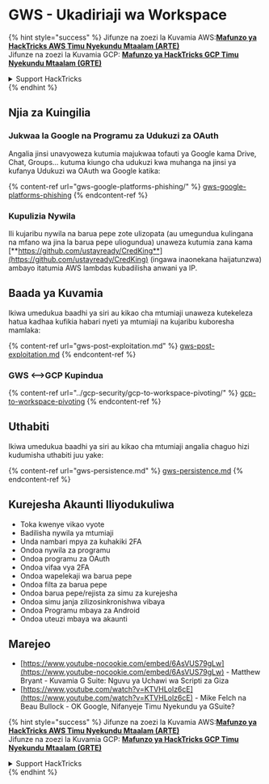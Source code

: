 # GWS - Ukadiriaji wa Workspace

{% hint style="success" %}
Jifunze na zoezi la Kuvamia AWS:<img src="/.gitbook/assets/image.png" alt="" data-size="line">[**Mafunzo ya HackTricks AWS Timu Nyekundu Mtaalam (ARTE)**](https://training.hacktricks.xyz/courses/arte)<img src="/.gitbook/assets/image.png" alt="" data-size="line">\
Jifunze na zoezi la Kuvamia GCP: <img src="/.gitbook/assets/image (2).png" alt="" data-size="line">[**Mafunzo ya HackTricks GCP Timu Nyekundu Mtaalam (GRTE)**<img src="/.gitbook/assets/image (2).png" alt="" data-size="line">](https://training.hacktricks.xyz/courses/grte)

<details>

<summary>Support HackTricks</summary>

* Angalia [**mpango wa usajili**](https://github.com/sponsors/carlospolop)!
* **Jiunge na** 💬 [**Kikundi cha Discord**](https://discord.gg/hRep4RUj7f) au kikundi cha [**telegram**](https://t.me/peass) au **tufuate** kwenye **Twitter** 🐦 [**@hacktricks\_live**](https://twitter.com/hacktricks\_live)**.**
* **Shiriki mbinu za udukuzi kwa kuwasilisha PRs kwa** [**HackTricks**](https://github.com/carlospolop/hacktricks) na [**HackTricks Cloud**](https://github.com/carlospolop/hacktricks-cloud) repos za github.

</details>
{% endhint %}

## Njia za Kuingilia

### Jukwaa la Google na Programu za Udukuzi za OAuth

Angalia jinsi unavyoweza kutumia majukwaa tofauti ya Google kama Drive, Chat, Groups... kutuma kiungo cha udukuzi kwa muhanga na jinsi ya kufanya Udukuzi wa OAuth wa Google katika:

{% content-ref url="gws-google-platforms-phishing/" %}
[gws-google-platforms-phishing](gws-google-platforms-phishing/)
{% endcontent-ref %}

### Kupulizia Nywila

Ili kujaribu nywila na barua pepe zote ulizopata (au umegundua kulingana na mfano wa jina la barua pepe uliogundua) unaweza kutumia zana kama [**https://github.com/ustayready/CredKing**](https://github.com/ustayready/CredKing) (ingawa inaonekana haijatunzwa) ambayo itatumia AWS lambdas kubadilisha anwani ya IP.

## Baada ya Kuvamia

Ikiwa umedukua baadhi ya siri au kikao cha mtumiaji unaweza kutekeleza hatua kadhaa kufikia habari nyeti ya mtumiaji na kujaribu kuboresha mamlaka:

{% content-ref url="gws-post-exploitation.md" %}
[gws-post-exploitation.md](gws-post-exploitation.md)
{% endcontent-ref %}

### GWS <-->GCP Kupindua

{% content-ref url="../gcp-security/gcp-to-workspace-pivoting/" %}
[gcp-to-workspace-pivoting](../gcp-security/gcp-to-workspace-pivoting/)
{% endcontent-ref %}

## Uthabiti

Ikiwa umedukua baadhi ya siri au kikao cha mtumiaji angalia chaguo hizi kudumisha uthabiti juu yake:

{% content-ref url="gws-persistence.md" %}
[gws-persistence.md](gws-persistence.md)
{% endcontent-ref %}

## Kurejesha Akaunti Iliyodukuliwa

* Toka kwenye vikao vyote
* Badilisha nywila ya mtumiaji
* Unda nambari mpya za kuhakiki 2FA
* Ondoa nywila za programu
* Ondoa programu za OAuth
* Ondoa vifaa vya 2FA
* Ondoa wapelekaji wa barua pepe
* Ondoa filta za barua pepe
* Ondoa barua pepe/rejista za simu za kurejesha
* Ondoa simu janja zilizosinkronishwa vibaya
* Ondoa Programu mbaya za Android
* Ondoa uteuzi mbaya wa akaunti

## Marejeo

* [https://www.youtube-nocookie.com/embed/6AsVUS79gLw](https://www.youtube-nocookie.com/embed/6AsVUS79gLw) - Matthew Bryant - Kuvamia G Suite: Nguvu ya Uchawi wa Scripti za Giza
* [https://www.youtube.com/watch?v=KTVHLolz6cE](https://www.youtube.com/watch?v=KTVHLolz6cE) - Mike Felch na Beau Bullock - OK Google, Nifanyeje Timu Nyekundu ya GSuite?

{% hint style="success" %}
Jifunze na zoezi la Kuvamia AWS:<img src="/.gitbook/assets/image.png" alt="" data-size="line">[**Mafunzo ya HackTricks AWS Timu Nyekundu Mtaalam (ARTE)**](https://training.hacktricks.xyz/courses/arte)<img src="/.gitbook/assets/image.png" alt="" data-size="line">\
Jifunze na zoezi la Kuvamia GCP: <img src="/.gitbook/assets/image (2).png" alt="" data-size="line">[**Mafunzo ya HackTricks GCP Timu Nyekundu Mtaalam (GRTE)**<img src="/.gitbook/assets/image (2).png" alt="" data-size="line">](https://training.hacktricks.xyz/courses/grte)

<details>

<summary>Support HackTricks</summary>

* Angalia [**mpango wa usajili**](https://github.com/sponsors/carlospolop)!
* **Jiunge na** 💬 [**Kikundi cha Discord**](https://discord.gg/hRep4RUj7f) au kikundi cha [**telegram**](https://t.me/peass) au **tufuate** kwenye **Twitter** 🐦 [**@hacktricks\_live**](https://twitter.com/hacktricks\_live)**.**
* **Shiriki mbinu za udukuzi kwa kuwasilisha PRs kwa** [**HackTricks**](https://github.com/carlospolop/hacktricks) na [**HackTricks Cloud**](https://github.com/carlospolop/hacktricks-cloud) repos za github.

</details>
{% endhint %}
